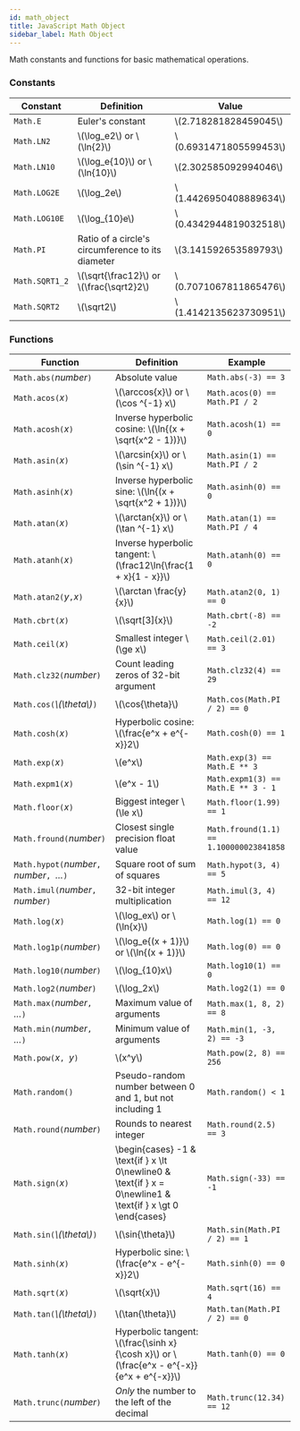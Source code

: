 ```yaml
---
id: math_object
title: JavaScript Math Object
sidebar_label: Math Object
---
```


Math constants and functions for basic mathematical operations.

### Constants
Constant | Definition | Value
---|---|---
`Math.E` | Euler's constant | \\(2.718281828459045\\)
`Math.LN2` | \\(\log_e2\\) or \\(\ln{2}\\) | \\(0.6931471805599453\\)
`Math.LN10` | \\(\log_e{10}\\) or \\(\ln{10}\\) | \\(2.302585092994046\\)
`Math.LOG2E` | \\(\log_2e\\) | \\(1.4426950408889634\\)
`Math.LOG10E` | \\(\log_{10}e\\) | \\(0.4342944819032518\\)
`Math.PI` | Ratio of a circle's circumference to its diameter | \\(3.141592653589793\\)
`Math.SQRT1_2` | \\(\sqrt{\frac12}\\) or \\(\frac{\sqrt2}2\\) | \\(0.7071067811865476\\)
`Math.SQRT2` | \\(\sqrt2\\) | \\(1.4142135623730951\\)

### Functions
Function | Definition | Example
---|---|---
`Math.abs(`*number*`)` | Absolute value | `Math.abs(-3) == 3`
`Math.acos(`*x*`)` | \\(\arccos{x}\\) or \\(\cos ^{-1} x\\) | `Math.acos(0) == Math.PI / 2`
`Math.acosh(`*x*`)` | Inverse hyperbolic cosine: \\(\ln{(x + \sqrt{x^2 - 1})}\\) | `Math.acosh(1) == 0`
`Math.asin(`*x*`)` | \\(\arcsin{x}\\) or \\(\sin ^{-1} x\\) | `Math.asin(1) == Math.PI / 2`
`Math.asinh(`*x*`)` | Inverse hyperbolic sine: \\(\ln{(x + \sqrt{x^2 + 1})}\\) | `Math.asinh(0) == 0`
`Math.atan(`*x*`)` | \\(\arctan{x}\\) or \\(\tan ^{-1} x\\) | `Math.atan(1) == Math.PI / 4`
`Math.atanh(`*x*`)` | Inverse hyperbolic tangent: \\(\frac12\ln{\frac{1 + x}{1 - x}}\\) | `Math.atanh(0) == 0`
`Math.atan2(`*y*`,`*x*`)` | \\(\arctan \frac{y}{x}\\) | `Math.atan2(0, 1) == 0`
`Math.cbrt(`*x*`)` | \\(\sqrt[3]{x}\\) | `Math.cbrt(-8) == -2`
`Math.ceil(`*x*`)` | Smallest integer \\(\ge x\\) | `Math.ceil(2.01) == 3`
`Math.clz32(`*number*`)` | Count leading zeros of 32-bit argument | `Math.clz32(4) == 29`
`Math.cos(`*\\(\theta\\)*`)` | \\(\cos{\theta}\\) | `Math.cos(Math.PI / 2) == 0`
`Math.cosh(`*x*`)` | Hyperbolic cosine: \\(\frac{e^x + e^{-x}}2\\) | `Math.cosh(0) == 1`
`Math.exp(`*x*`)` | \\(e^x\\) | `Math.exp(3) == Math.E ** 3`
`Math.expm1(`*x*`)` | \\(e^x - 1\\) | `Math.expm1(3) == Math.E ** 3 - 1`
`Math.floor(`*x*`)` | Biggest integer \\(\le x\\) | `Math.floor(1.99) == 1`
`Math.fround(`*number*`)` | Closest single precision float value | `Math.fround(1.1) == 1.100000023841858`
`Math.hypot(`*number*`, `*number*`, `*…*`)` | Square root of sum of squares | `Math.hypot(3, 4) == 5`
`Math.imul(`*number*`, `*number*`)` | 32-bit integer multiplication | `Math.imul(3, 4) == 12`
`Math.log(`*x*`)` | \\(\log_ex\\) or \\(\ln{x}\\) | `Math.log(1) == 0`
`Math.log1p(`*number*`)` | \\(\log_e{(x + 1)}\\) or \\(\ln{(x + 1)}\\) | `Math.log(0) == 0`
`Math.log10(`*number*`)` | \\(\log_{10}x\\) | `Math.log10(1) == 0`
`Math.log2(`*number*`)` | \\(\log_2x\\) | `Math.log2(1) == 0`
`Math.max(`*number*`, `*…*`)` | Maximum value of arguments | `Math.max(1, 8, 2) == 8`
`Math.min(`*number*`, `*…*`)` | Minimum value of arguments | `Math.min(1, -3, 2) == -3`
`Math.pow(`*x*`, `*y*`)` | \\(x^y\\) | `Math.pow(2, 8) == 256`
`Math.random()` | Pseudo-random number between 0 and 1, but not including 1 | `Math.random() < 1`
`Math.round(`*number*`)` | Rounds to nearest integer | `Math.round(2.5) == 3`
`Math.sign(`*x*`)` | \begin{cases} -1 & \text{if } x \lt 0\newline0 & \text{if } x = 0\newline1 & \text{if } x \gt 0 \end{cases} | `Math.sign(-33) == -1`
`Math.sin(`*\\(\theta\\)*`)` | \\(\sin{\theta}\\) | `Math.sin(Math.PI / 2) == 1`
`Math.sinh(`*x*`)` | Hyperbolic sine: \\(\frac{e^x - e^{-x}}2\\) | `Math.sinh(0) == 0`
`Math.sqrt(`*x*`)` | \\(\sqrt{x}\\) | `Math.sqrt(16) == 4`
`Math.tan(`*\\(\theta\\)*`)` | \\(\tan{\theta}\\) | `Math.tan(Math.PI / 2) == 0`
`Math.tanh(`*x*`)` | Hyperbolic tangent: \\(\frac{\sinh x}{\cosh x}\\) or \\(\frac{e^x - e^{-x}}{e^x + e^{-x}}\\) | `Math.tanh(0) == 0`
`Math.trunc(`*number*`)` | *Only* the number to the left of the decimal | `Math.trunc(12.34) == 12`
